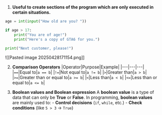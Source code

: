 1. **Useful to create sections of the program which are only executed in certain situations.**
```python
age = int(input("How old are you? "))

if age > 17:
    print("You are of age!")
    print("Here's a copy of GTA6 for you.")

print("Next customer, please!")
```

![[Pasted image 20250428171154.png]]

2. **Comparison Operators**
|Operator|Purpose|Example|
|---|---|---|
|`==`|Equal to|`a == b`|
|`!=`|Not equal to|`a != b`|
|`>`|Greater than|`a > b`|
|`>=`|Greater than or equal to|`a >= b`|
|`<`|Less than|`a < b`|
|`<=`|Less than or equal to|`a <= b`|

3. **Boolean values and Boolean expression**
	A **boolean value** is a type of data that can only be **True** or **False**.
		In programming, **boolean values** are mainly used to:
			- **Control decisions** (`if`, `while`, etc.)
			- **Check conditions** (like `5 > 3` → `True`)


